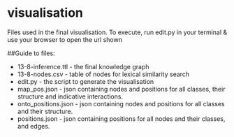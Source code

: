 # visualisation

Files used in the final visualisation. To execute, run edit.py in your terminal & use your browser to open the url shown

##Guide to files:
* 13-8-inference.ttl - the final knowledge graph
* 13-8-nodes.csv - table of nodes for lexical similarity search
* edit.py - the script to generate the visualisation
* map_pos.json - json containing nodes and positions for all classes, their structure and indicative interactions.
* onto_positions.json - json containing nodes and positions for all classes and their structure.
* positions.json - json containing positions for all nodes and their classes, and edges.